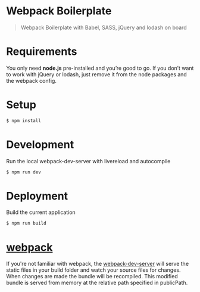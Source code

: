 Webpack Boilerplate
===========

> Webpack Boilerplate with Babel, SASS, jQuery and lodash on board

# Requirements
You only need <b>node.js</b> pre-installed and you’re good to go. If you don’t want to work with jQuery or lodash, just remove it from the node packages and the webpack config.

# Setup
```sh
$ npm install
```

# Development
Run the local webpack-dev-server with livereload and autocompile
```sh
$ npm run dev
```
# Deployment
Build the current application
```sh
$ npm run build
```

# [webpack](http://webpack.github.io/docs/)
If you're not familiar with webpack, the [webpack-dev-server](http://webpack.github.io/docs/webpack-dev-server.html) will serve the static files in your build folder and watch your source files for changes.
When changes are made the bundle will be recompiled. This modified bundle is served from memory at the relative path specified in publicPath.
